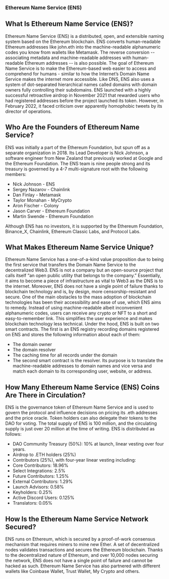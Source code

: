 ﻿

















### Ethereum Name Service (ENS)
## What Is Ethereum Name Service (ENS)?
Ethereum Name Service (ENS) is a distributed, open, and extensible naming system based on the Ethereum blockchain. ENS converts human-readable Ethereum addresses like john.eth into the machine-readable alphanumeric codes you know from wallets like Metamask. The reverse conversion -- associating metadata and machine-readable addresses with human-readable Ethereum addresses -- is also possible.
The goal of Ethereum Name Service is to make the Ethereum-based web easier to access and comprehend for humans - similar to how the Internet’s Domain Name Service makes the internet more accessible. Like DNS, ENS also uses a system of dot-separated hierarchical names called domains with domain owners fully controlling their subdomains.
ENS launched with a highly successful retroactive airdrop in November 2021 that rewarded users who had registered addresses before the project launched its token. However, in February 2022, it faced criticism over apparently homophobic tweets by its director of operations.

## Who Are the Founders of Ethereum Name Service?
ENS was initially a part of the Ethereum Foundation, but spun off as a separate organization in 2018. Its Lead Developer is Nick Johnson, a software engineer from New Zealand that previously worked at Google and the Ethereum Foundation. The ENS team is nine people strong and its treasury is governed by a 4-7 multi-signature root with the following members:

<ul>
<li>Nick Johnson - ENS</li>
<li>Sergey Nazarov - Chainlink</li>
<li>Dan Finlay - Metamask</li>
<li>Taylor Monahan - MyCrypto</li>
<li>Aron Fischer - Colony</li>
<li>Jason Carver - Ethereum Foundation</li>
<li>Martin Swende - Ethereum Foundation</li>
</ul>

Although ENS has no investors, it is supported by the Ethereum Foundation, Binance_X, Chainlink, Ethereum Classic Labs, and Protocol Labs.

## What Makes Ethereum Name Service Unique?
Ethereum Name Service has a one-of-a-kind value proposition due to being the first service that transfers the Domain Name Service to the decentralized Web3.
ENS is not a company but an open-source project that calls itself “an open public utility that belongs to the company.” Essentially, it aims to become a piece of infrastructure as vital to Web3 as the DNS is to the internet. Moreover, ENS does not have a single point of failure thanks to blockchain technology and is, by design, more censorship-resistant and secure.
One of the main obstacles to the mass adoption of blockchain technologies has been their accessibility and ease of use, which ENS aims to remedy. Instead of using machine-readable albeit inconvenient alphanumeric codes, users can receive any crypto or NFT to a short and easy-to-remember link. This simplifies the user experience and makes blockchain technology less technical.
Under the hood, ENS is built on two smart contracts. The first is an ENS registry recording domains registered on ENS and stores the following information about each of them:

<ul>
<li>The domain owner</li>
<li>The domain resolver</li>
<li>The caching time for all records under the domain</li>
<li>The second smart contract is the resolver. Its purpose is to translate the machine-readable addresses to domain names and vice versa and match each domain to its corresponding user, website, or address.</li>
</ul>

## How Many Ethereum Name Service (ENS) Coins Are There in Circulation?
ENS is the governance token of Ethereum Name Service and is used to govern the protocol and influence decisions on pricing its .eth addresses and the price oracle. Token holders can also delegate their tokens to the DAO for voting. The total supply of ENS is 100 million, and the circulating supply is just over 20 million at the time of writing. ENS is distributed as follows:

<ul>
<li>DAO Community Treasury (50%): 10% at launch, linear vesting over four years.</li>
<li>Airdrop to .ETH holders (25%)</li>
<li>Contributors (25%), with four-year linear vesting including:</li>
<li>Core Contributors: 18.96%</li>
<li>Select Integrations: 2.5%</li>
<li>Future Contributors: 1.25%</li>
<li>External Contributors: 1.29%</li>
<li>Launch Advisors: 0.58%</li>
<li>Keyholders: 0.25%</li>
<li>Active Discord Users: 0.125%</li>
<li>Translators: 0.05%</li>
</ul>

## How Is the Ethereum Name Service Network Secured?
ENS runs on Ethereum, which is secured by a proof-of-work consensus mechanism that requires miners to mine new Ether. A set of decentralized nodes validates transactions and secures the Ethereum blockchain. Thanks to the decentralized nature of Ethereum, and over 10,000 nodes securing the network, ENS does not have a single point of failure and cannot be hacked as such.
Ethereum Name Service has also partnered with different wallets like Coinbase Wallet, Trust Wallet, My Crypto and others.



